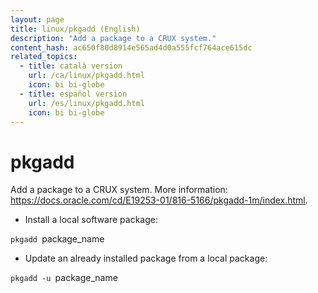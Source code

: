 ```yaml
---
layout: page
title: linux/pkgadd (English)
description: "Add a package to a CRUX system."
content_hash: ac650f80d8914e565ad4d0a555fcf764ace615dc
related_topics:
  - title: català version
    url: /ca/linux/pkgadd.html
    icon: bi bi-globe
  - title: español version
    url: /es/linux/pkgadd.html
    icon: bi bi-globe
---
```

# pkgadd

Add a package to a CRUX system.
More information: <https://docs.oracle.com/cd/E19253-01/816-5166/pkgadd-1m/index.html>.

- Install a local software package:

`pkgadd `<span class="tldr-var badge badge-pill bg-dark-lm bg-white-dm text-white-lm text-dark-dm font-weight-bold">package_name</span>

- Update an already installed package from a local package:

`pkgadd -u `<span class="tldr-var badge badge-pill bg-dark-lm bg-white-dm text-white-lm text-dark-dm font-weight-bold">package_name</span>
